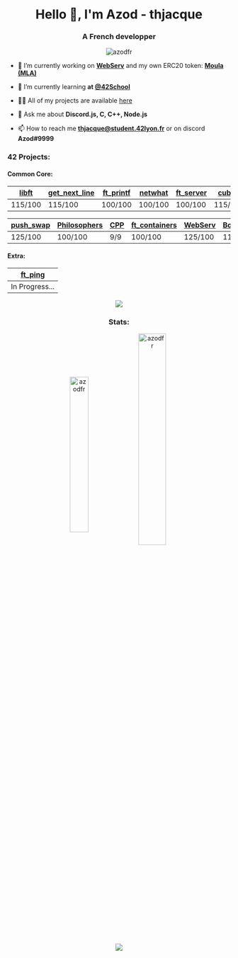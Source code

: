 <h1 align="center">Hello 👋, I'm Azod - thjacque</h1>
<h3 align="center">A French developper</h3>

<p align="center"> <img src="https://komarev.com/ghpvc/?username=azodfr&label=Profile%20views&color=0e75b6&style=flat" alt="azodfr" /> </p>

- 🔭 I’m currently working on **[WebServ](https://github.com/thallard/webserv)** and my own ERC20 token: **[Moula (MLA)](https://github.com/AzodFR/Moula)**

- 🌱 I’m currently learning **at [@42School](https://github.com/42School)**

- 👨‍💻 All of my projects are available [here](https://github.com/AzodFR?tab=repositories)

- 💬 Ask me about **Discord.js, C, C++, Node.js**

- 📫 How to reach me **thjacque@student.42lyon.fr** or on discord **Azod#9999**

<h3 align="left">42 Projects:</h3>

<h4 align="left">Common Core:</h4>

|[libft](https://github.com/AzodFR/libft) | [get_next_line](https://github.com/AzodFR/get_next_line) | [ft_printf](https://github.com/AzodFR/ft_printf) | [netwhat](https://github.com/AzodFR/netwhat) | [ft_server](https://github.com/AzodFR/ft_server) | [cub3d](https://github.com/AzodFR/cub3d) | [libasm](https://github.com/AzodFR/libasm) | [ft_services](https://github.com/AzodFR/ft_services) | [minishell](https://github.com/AzodFR/minishell) | 
|---------|---------|---------|---------|---------|---------|---------|---------|---------|
| 115/100 | 115/100 | 100/100 | 100/100 | 100/100 | 115/100 | 100/100 | 100/100 | 100/100 |

|[push_swap](https://github.com/AzodFR/push_swap)|[Philosophers](https://github.com/AzodFR/Philosophers) | [CPP](https://github.com/AzodFR/Piscine_CPP) | [ft_containers](https://github.com/AzodFR/ft_containers) | [WebServ](https://github.com/AzodFR/webserv) | [Born2beroot](https://github.com/AzodFR/born2beroot) |
|---------|---------|-----|---------|---------|---------|
| 125/100 | 100/100 | 9/9 | 100/100 | 125/100 | 110/100 |


<h4 align="left">Extra:</h4>

|[ft_ping](https://github.com/AzodFR/ft_ping)|
|----------------|
| In Progress... |

<p align="center"><img align="center" src="https://media4.giphy.com/media/GDxw5aMKnu89BNEzLd/giphy.gif" /></p>


<h3 align="center">Stats:</h3>
<p align="center"><img align="center" src="https://github-readme-stats.vercel.app/api/top-langs?username=azodfr&show_icons=true&locale=en&layout=compact" alt="azodfr" height="30%" width="29%"/>&nbsp;<img align="center" src="https://github-readme-stats.vercel.app/api?username=azodfr&show_icons=true&locale=en" alt="azodfr" height="35%" width="35%" /></p>

<p align="center"><img align="center" src="https://bit.ly/39KwA4g"/>
